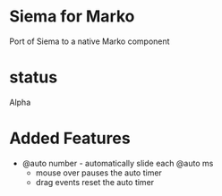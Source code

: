 # Siema for Marko
Port of Siema to a native Marko component

# status

Alpha

# Added Features

* @auto number - automatically slide each @auto ms
  * mouse over pauses the auto timer
  * drag events reset the auto timer